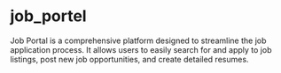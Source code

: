 # job_portel
Job Portal is a comprehensive platform designed to streamline the job application process. It allows users to easily search for and apply to job listings, post new job opportunities, and create detailed resumes.
